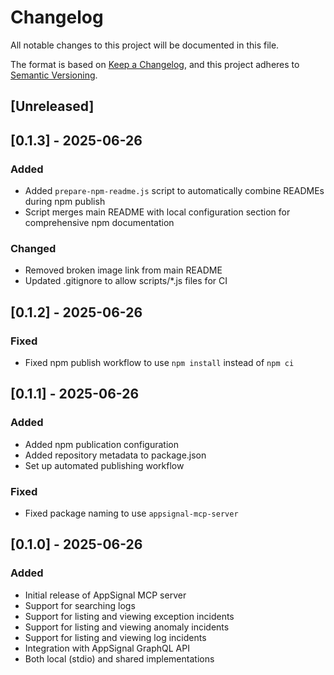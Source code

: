 # Changelog

All notable changes to this project will be documented in this file.

The format is based on [Keep a Changelog](https://keepachangelog.com/en/1.0.0/),
and this project adheres to [Semantic Versioning](https://semver.org/spec/v2.0.0.html).

## [Unreleased]

## [0.1.3] - 2025-06-26

### Added

- Added `prepare-npm-readme.js` script to automatically combine READMEs during npm publish
- Script merges main README with local configuration section for comprehensive npm documentation

### Changed

- Removed broken image link from main README
- Updated .gitignore to allow scripts/\*.js files for CI

## [0.1.2] - 2025-06-26

### Fixed

- Fixed npm publish workflow to use `npm install` instead of `npm ci`

## [0.1.1] - 2025-06-26

### Added

- Added npm publication configuration
- Added repository metadata to package.json
- Set up automated publishing workflow

### Fixed

- Fixed package naming to use `appsignal-mcp-server`

## [0.1.0] - 2025-06-26

### Added

- Initial release of AppSignal MCP server
- Support for searching logs
- Support for listing and viewing exception incidents
- Support for listing and viewing anomaly incidents
- Support for listing and viewing log incidents
- Integration with AppSignal GraphQL API
- Both local (stdio) and shared implementations
